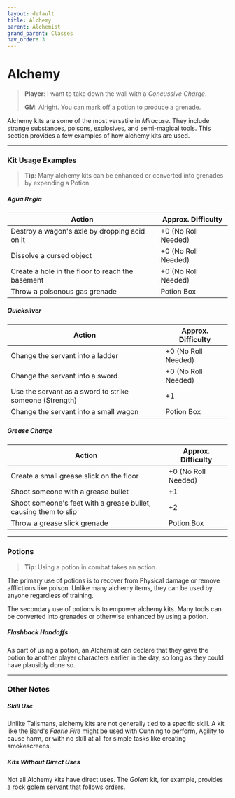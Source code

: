 ```yaml
---
layout: default
title: Alchemy
parent: Alchemist
grand_parent: Classes
nav_order: 3
---
```


# Alchemy

> **Player**: I want to take down the wall with a _Concussive Charge_.
>
> **GM**: Alright. You can mark off a potion to produce a grenade.

Alchemy kits are some of the most versatile in _Miracuse_. They include strange substances, poisons, explosives, and semi-magical tools. This section provides a few examples of how alchemy kits are used.

---

### Kit Usage Examples

> **Tip**: Many alchemy kits can be enhanced or converted into grenades by expending a Potion.

##### Agua Regia

| Action                                           | Approx. Difficulty  |
| ------------------------------------------------ | ------------------- |
| Destroy a wagon's axle by dropping acid on it    | +0 (No Roll Needed) |
| Dissolve a cursed object                         | +0 (No Roll Needed) |
| Create a hole in the floor to reach the basement | +0 (No Roll Needed) |
| Throw a poisonous gas grenade                    | Potion Box          |

##### Quicksilver

| Action                                                  | Approx. Difficulty  |
| ------------------------------------------------------- | ------------------- |
| Change the servant into a ladder                        | +0 (No Roll Needed) |
| Change the servant into a sword                         | +0 (No Roll Needed) |
| Use the servant as a sword to strike someone (Strength) | +1                  |
| Change the servant into a small wagon                   | Potion Box          |

##### Grease Charge

| Action                                                          | Approx. Difficulty  |
| --------------------------------------------------------------- | ------------------- |
| Create a small grease slick on the floor                        | +0 (No Roll Needed) |
| Shoot someone with a grease bullet                              | +1                  |
| Shoot someone's feet with a grease bullet, causing them to slip | +2                  |
| Throw a grease slick grenade                                    | Potion Box          |

---

### Potions

> **Tip**: Using a potion in combat takes an action.

The primary use of potions is to recover from Physical damage or remove afflictions like poison. Unlike many alchemy items, they can be used by anyone regardless of training. 

The secondary use of potions is to empower alchemy kits. Many tools can be converted into grenades or otherwise enhanced by using a potion.

##### Flashback Handoffs

As part of using a potion, an Alchemist can declare that they gave the potion to another player characters earlier in the day, so long as they could have plausibly done so.

---

### Other Notes

##### Skill Use

Unlike Talismans, alchemy kits are not generally tied to a specific skill. A kit like the Bard's _Faerie Fire_ might be used with Cunning to perform, Agility to cause harm, or with no skill at all for simple tasks like creating smokescreens.

##### Kits Without Direct Uses

Not all Alchemy kits have direct uses. The _Golem_ kit, for example, provides a rock golem servant that follows orders.
